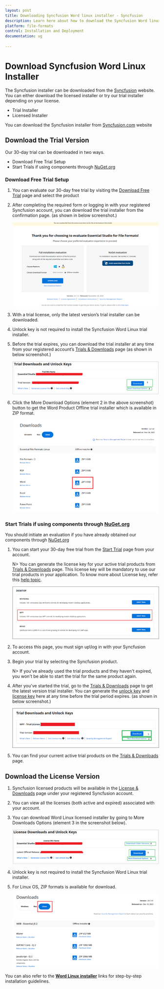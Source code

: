 ```yaml
---
layout: post
title: Downloading Syncfusion Word linux installer - Syncfusion
description: Learn here about how to download the Syncfusion Word linux installer from our Syncfusion website with license.
platform: file-formats
control: Installation and Deployment
documentation: ug

---
```


# Download Syncfusion Word Linux Installer

The Syncfusion installer can be downloaded from the [Syncfusion](https://www.syncfusion.com/) website. You can either download the licensed installer or try our trial installer depending on your license.

   -	Trial Installer
   -	Licensed Installer

You can download the Syncfusion installer from [Syncfusion.com](https://www.syncfusion.com/) website 

## Download the Trial Version

Our 30-day trial can be downloaded in two ways.

* Download Free Trial Setup
* Start Trials if using components through [NuGet.org](https://www.nuget.org/packages?q=syncfusion)


### Download Free Trial Setup

1. You can evaluate our 30-day free trial by visiting the [Download Free Trial](https://www.syncfusion.com/downloads) page and select the product
2. After completing the required form or logging in with your registered Syncfusion account, you can download the trial installer from the confirmation page. (as shown in below screenshot.)

   ![Trial and downloads of Syncfusion Word](images/trial-confirmation.png)
   
3. With a trial license, only the latest version’s trial installer can be downloaded.
4. Unlock key is not required to install the Syncfusion Word Linux trial installer.
5. Before the trial expires, you can download the trial installer at any time from your registered account’s [Trials & Downloads](https://www.syncfusion.com/account/manage-trials/downloads) page (as shown in below screenshot.)
 
   ![Trial and downloads of Syncfusion Word](images/trial-download.png)

6. Click the More Download Options (element 2 in the above screenshot) button to get the Word Product Offline trial installer which is available in ZIP format.

   ![License and downloads of Syncfusion Word](images/start-trial-download-offline-installer.png)

### Start Trials if using components through [NuGet.org](https://www.nuget.org/packages?q=syncfusion)

You should initiate an evaluation if you have already obtained our components through [NuGet.org](https://www.nuget.org/packages?q=syncfusion)

1. You can start your 30-day free trial from the [Start Trial](https://www.syncfusion.com/account/manage-trials/start-trials) page from your account.

   N> You can generate the license key for your active trial products from [Trials & Downloads](https://www.syncfusion.com/account/manage-trials/downloads) page. This license key will be mandatory to use our trial products in your application. To know more about License key, refer this [help topic](https://help.syncfusion.com/common/essential-studio/licensing/overview).
	
    ![Trial and downloads of Syncfusion Word](images/start-trial-download.png)
   
2. To access this page, you must sign up\log in with your Syncfusion account.
3. Begin your trial by selecting the Syncfusion product. 

   N> If you've already used the trial products and they haven't expired, you won't be able to start the trial for the same product again.

4. After you've started the trial, go to the [Trials & Downloads](https://www.syncfusion.com/account/manage-trials/downloads) page to get the latest version trial installer. You can generate the [unlock key](https://www.syncfusion.com/kb/8069/how-to-generate-unlock-key-for-essentials-studio-products) and [license key](https://help.syncfusion.com/common/essential-studio/licensing/how-to-generate) here at any time before the trial period expires. (as shown in below screenshot.)

   ![License and downloads of Syncfusion Word](images/start-trial-download-installer.png)

5. You can find your current active trial products on the [Trials & Downloads](https://www.syncfusion.com/account/manage-trials/downloads) page.
   

## Download the License Version

1. Syncfusion licensed products will be available in the [License & Downloads](https://www.syncfusion.com/account/downloads) page under your registered Syncfusion account.
2. You can view all the licenses (both active and expired) associated with your account.
3. You can download Word Linux licensed installer by going to More Downloads Options (element 3 in the screenshot below).

   ![License and downloads of Syncfusion Word](images/license-download.png)
   
4. Unlock key is not required to install the Syncfusion Word Linux trial installer.   
5. For Linux OS, ZIP formats is available for download.
   
   ![License and downloads of Syncfusion Word](images/Linux_Download.PNG)

You can also refer to the [**Word Linux installer**](https://help.syncfusion.com/document-processing/docio/installation/linux-installer/how-to-install) links for step-by-step installation guidelines.	

